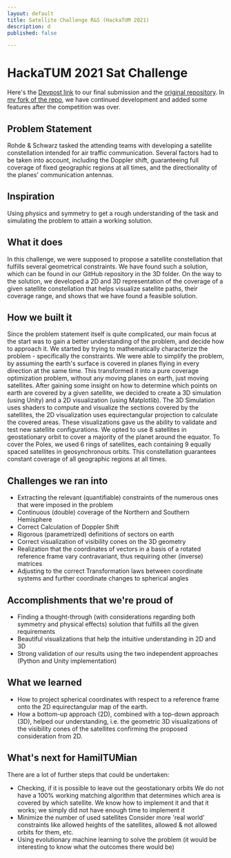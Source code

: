 ```yaml
---
layout: default
title: Satellite Challenge R&S (HackaTUM 2021)
description: d
published: false

---
```

# HackaTUM 2021 Sat Challenge

Here's the [Devpost link](https://devpost.com/software/hamiltumian "Devpost Link to our submission") to our final submission and the [original repository](https://github.com/RiaRosenauer/SatChallenge "Original Github repository of our challenge submission"). In [my fork of the repo](https://github.com/missing-user/SatChallenge "Fork of the submission with continued development"), we have continued development and added some features after the competition was over.

## Problem Statement

Rohde & Schwarz tasked the attending teams with developing a satellite constellation intended for air traffic communication. Several factors had to be taken into account, including the Doppler shift,  guaranteeing full coverage of fixed geographic regions at all times, and the directionality of the planes' communication antennas.

## Inspiration

Using physics and symmetry to get a rough understanding of the task and simulating the problem to attain a working solution.

## What it does

In this challenge, we were supposed to propose a satellite constellation that fulfills several geometrical constraints. We have found such a solution, which can be found in our GitHub repository in the 3D folder. On the way to the solution, we developed a 2D and 3D representation of the coverage of a given satellite constellation that helps visualize satellite paths, their coverage range, and shows that we have found a feasible solution.

## How we built it

Since the problem statement itself is quite complicated, our main focus at the start was to gain a better understanding of the problem, and decide how to approach it. We started by trying to mathematically characterize the problem - specifically the constraints. We were able to simplify the problem, by assuming the earth's surface is covered in planes flying in every direction at the same time. This transformed it into a pure coverage optimization problem, without any moving planes on earth, just moving satellites. After gaining some insight on how to determine which points on earth are covered by a given satellite, we decided to create a 3D simulation (using Unity) and a 2D visualization (using Matplotlib). The 3D Simulation uses shaders to compute and visualize the sections covered by the satellites, the 2D visualization uses equirectangular projection to calculate the covered areas. These visualizations gave us the ability to validate and test new satellite configurations. We opted to use 8 satellites in geostationary orbit to cover a majority of the planet around the equator. To cover the Poles, we used 6 rings of satellites, each containing 9 equally spaced satellites in geosynchronous orbits. This constellation guarantees constant coverage of all geographic regions at all times.

## Challenges we ran into

* Extracting the relevant (quantifiable) constraints of the numerous ones that were imposed in the problem
* Continuous (double) coverage of the Northern and Southern Hemisphere
* Correct Calculation of Doppler Shift
* Rigorous (parametrized) definitions of sectors on earth
* Correct visualization of visibility cones on the 3D geometry
* Realization that the coordinates of vectors in a basis of a rotated reference frame vary contravariant, thus requiring other (inverse) matrices
* Adjusting to the correct Transformation laws between coordinate systems and further coordinate changes to spherical angles

## Accomplishments that we're proud of

* Finding a thought-through (with considerations regarding both symmetry and physical effects) solution that fulfills all the given requirements
* Beautiful visualizations that help the intuitive understanding in 2D and 3D
* Strong validation of our results using the two independent approaches (Python and Unity implementation)

## What we learned

* How to project spherical coordinates with respect to a reference frame onto the 2D equirectangular map of the earth.
* How a bottom-up approach (2D), combined with a top-down approach (3D), helped our understanding, i.e. the geometric 3D visualizations of the visibility cones of the satellites confirming the proposed consideration from 2D.

## What's next for HamilTUMian

There are a lot of further steps that could be undertaken:

* Checking, if it is possible to leave out the geostationary orbits We do not have a 100% working matching algorithm that determines which area is covered by which satellite. We know how to implement it and that it works; we simply did not have enough time to implement it
* Minimize the number of used satellites Consider more 'real world' constraints like allowed heights of the satellites, allowed & not allowed orbits for them, etc.
* Using evolutionary machine learning to solve the problem (it would be interesting to know what the outcomes there would be)